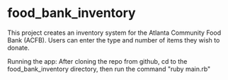 food_bank_inventory
===================
This project creates an inventory system for the Atlanta Community Food Bank (ACFB). Users can enter the type and number of items they wish to donate.

Running the app:
After cloning the repo from github, cd to the food_bank_inventory directory, then run the command "ruby main.rb"
